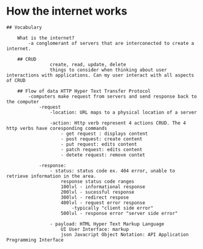 # How the internet works

    ## Vocabulary

        What is the internet?
            -a conglomerant of servers that are interconected to create a internet.

        ## CRUD 
                    create, read, update, delete
                    things to consider when thinking about user interactions with applications. Can my user interact with all aspects of CRUD    
        
        ## Flow of data HTTP Hyper Text Transfer Protocol
            -computers make request from servers and send response back to the computer
                -request     
                    -location: URL maps to a physical location of a server

                    -action: Http verb represent 4 actions CRUD. The 4 http verbs have coresponding commands
                        - get request : displays content
                        - post request: create content
                        - put request: edits content
                        - patch request: edits content
                        - detete request: remove contet
                    
                -response: 
                    - status: status code ex. 404 error, unable to retrieve information in the area.
                        response status code ranges
                        100lvl - informational response
                        200lvl - sucessful response
                        300lvl - redirect respose
                        400lvl - request error response
                            -typically "client side error"
                        500lvl - response error "server side error"

                    - payload: HTML Hyper Text Markup Language
                        UI User Interface: markup
                        json Javacript Object Notation: API Application Programming Interface


        
